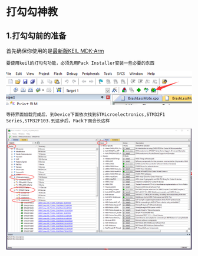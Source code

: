 # 打勾勾神教
## 1.打勾勾前的准备
首先确保你使用的是[最新版KEIL  MDK-Arm](http://www.stmcu.org.cn/module/forum/forum.php?mod=viewthread&tid=608664&highlight=MDK "标题")
  
    要使用keil的打勾勾功能，必须先用Pack Installer安装一些必要的东西
![PackInstaller2](PackInstaller.png)

    等待界面加载完成后，到Device下面依次找到STMicroelectronics,STM32F1 Series,STM32F103.到这步后，Pack下面会长这样
  ![PackInstaller](PackInstaller2.png)

